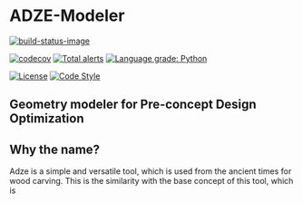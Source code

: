 # ADZE-Modeler

[![build-status-image]][travis]

[build-status-image]: https://travis-ci.com/tamasorosz/adze-modeler.svg?branch=main
[travis]: https://travis-ci.com/github/tamasorosz/adze-modeler
[![codecov](https://codecov.io/gh/tamasorosz/adze-modeler/branch/main/graph/badge.svg?token=zH6pBqqnid)](https://codecov.io/gh/tamasorosz/adze-modeler)
[![Total alerts](https://img.shields.io/lgtm/alerts/g/tamasorosz/artap-segment.svg?logo=lgtm&logoWidth=18)](https://lgtm.com/projects/g/tamasorosz/artap-segment/alerts/)
[![Language grade: Python](https://img.shields.io/lgtm/grade/python/g/tamasorosz/artap-segment.svg?logo=lgtm&logoWidth=18)](https://lgtm.com/projects/g/tamasorosz/artap-segment/context:python)

[![License](https://badgen.net/github/license/tamasorosz/artap-segment?labelColor=2e3a44&label=License)](https://github.com/tamasorosz/artap-segment/master/LICENSE)
[![Code Style](https://badgen.net/badge/Code%20Style/black?labelColor=2e3a44&color=000000)](https://github.com/psf/black)


## Geometry modeler for Pre-concept Design Optimization

Why the name?
-------------
Adze is a simple and versatile tool, which is used from the ancient times for wood carving. This is the similarity with the base concept of this tool, which is
